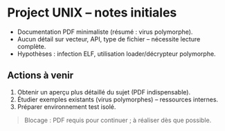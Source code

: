 # Project UNIX – notes initiales

- Documentation PDF minimaliste (résumé : virus polymorphe).
- Aucun détail sur vecteur, API, type de fichier – nécessite lecture complète.
- Hypothèses : infection ELF, utilisation loader/décrypteur polymorphe.

## Actions à venir
1. Obtenir un aperçu plus détaillé du sujet (PDF indispensable).
2. Étudier exemples existants (virus polymorphes) – ressources internes.
3. Préparer environnement test isolé.

> Blocage : PDF requis pour continuer ; à réaliser dès que possible.
